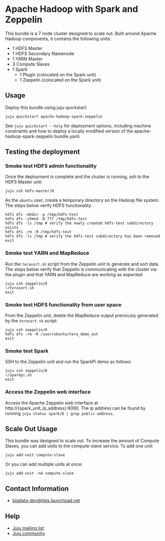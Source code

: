 # Apache Hadoop with Spark and Zeppelin

This bundle is a 7 node cluster designed to scale out. Built around Apache
Hadoop components, it contains the following units:

* 1 HDFS Master
* 1 HDFS Secondary Namenode
* 1 YARN Master
* 3 Compute Slaves
* 1 Spark
  - 1 Plugin (colocated on the Spark unit)
  - 1 Zeppelin (colocated on the Spark unit)


## Usage
Deploy this bundle using juju-quickstart:

    juju quickstart apache-hadoop-spark-zeppelin

See `juju quickstart --help` for deployment options, including machine 
constraints and how to deploy a locally modified version of the
apache-hadoop-spark-zeppelin bundle.yaml.


## Testing the deployment

### Smoke test HDFS admin functionality
Once the deployment is complete and the cluster is running, ssh to the HDFS
Master unit:

    juju ssh hdfs-master/0

As the `ubuntu` user, create a temporary directory on the Hadoop file system.
The steps below verify HDFS functionality:

    hdfs dfs -mkdir -p /tmp/hdfs-test
    hdfs dfs -chmod -R 777 /tmp/hdfs-test
    hdfs dfs -ls /tmp # verify the newly created hdfs-test subdirectory exists
    hdfs dfs -rm -R /tmp/hdfs-test
    hdfs dfs -ls /tmp # verify the hdfs-test subdirectory has been removed
    exit

### Smoke test YARN and MapReduce
Run the `terasort.sh` script from the Zeppelin unit to generate and sort data. The
steps below verify that Zeppelin is communicating with the cluster via the plugin
and that YARN and MapReduce are working as expected:

    juju ssh zeppelin/0
    ~/terasort.sh
    exit

### Smoke test HDFS functionality from user space
From the Zeppelin unit, delete the MapReduce output previously generated by the
`terasort.sh` script:

    juju ssh zeppelin/0
    hdfs dfs -rm -R /user/ubuntu/tera_demo_out
    exit

### Smoke test Spark
SSH to the Zeppelin unit and run the SparkPi demo as follows:

    juju ssh zeppelin/0
    ~/sparkpi.sh
    exit

### Access the Zeppelin web interface
Access the Apache Zeppelin web interface at
http://{spark_unit_ip_address}:9090. The ip address can be found by running
`juju status spark/0 | grep public-address`.


## Scale Out Usage
This bundle was designed to scale out. To increase the amount of Compute
Slaves, you can add units to the compute-slave service. To add one unit:

    juju add-unit compute-slave

Or you can add multiple units at once:

    juju add-unit -n4 compute-slave


## Contact Information

- <bigdata-dev@lists.launchpad.net>


## Help

- [Juju mailing list](https://lists.ubuntu.com/mailman/listinfo/juju)
- [Juju community](https://jujucharms.com/community)
